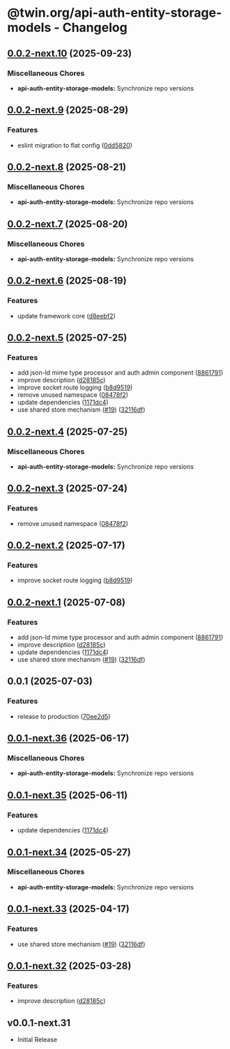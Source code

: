 # @twin.org/api-auth-entity-storage-models - Changelog

## [0.0.2-next.10](https://github.com/twinfoundation/api/compare/api-auth-entity-storage-models-v0.0.2-next.9...api-auth-entity-storage-models-v0.0.2-next.10) (2025-09-23)


### Miscellaneous Chores

* **api-auth-entity-storage-models:** Synchronize repo versions

## [0.0.2-next.9](https://github.com/twinfoundation/api/compare/api-auth-entity-storage-models-v0.0.2-next.8...api-auth-entity-storage-models-v0.0.2-next.9) (2025-08-29)


### Features

* eslint migration to flat config ([0dd5820](https://github.com/twinfoundation/api/commit/0dd5820e3af97350fd08b8d226f4a6c1a9246805))

## [0.0.2-next.8](https://github.com/twinfoundation/api/compare/api-auth-entity-storage-models-v0.0.2-next.7...api-auth-entity-storage-models-v0.0.2-next.8) (2025-08-21)


### Miscellaneous Chores

* **api-auth-entity-storage-models:** Synchronize repo versions

## [0.0.2-next.7](https://github.com/twinfoundation/api/compare/api-auth-entity-storage-models-v0.0.2-next.6...api-auth-entity-storage-models-v0.0.2-next.7) (2025-08-20)


### Miscellaneous Chores

* **api-auth-entity-storage-models:** Synchronize repo versions

## [0.0.2-next.6](https://github.com/twinfoundation/api/compare/api-auth-entity-storage-models-v0.0.2-next.5...api-auth-entity-storage-models-v0.0.2-next.6) (2025-08-19)


### Features

* update framework core ([d8eebf2](https://github.com/twinfoundation/api/commit/d8eebf267fa2a0abaa84e58590496e9d20490cfa))

## [0.0.2-next.5](https://github.com/twinfoundation/api/compare/api-auth-entity-storage-models-v0.0.2-next.4...api-auth-entity-storage-models-v0.0.2-next.5) (2025-07-25)


### Features

* add json-ld mime type processor and auth admin component ([8861791](https://github.com/twinfoundation/api/commit/88617916e23bfbca023dbae1976fe421983a02ff))
* improve description ([d28185c](https://github.com/twinfoundation/api/commit/d28185c799a97455fee72fb23c744c8e71325f0b))
* improve socket route logging ([b8d9519](https://github.com/twinfoundation/api/commit/b8d95199f838ac6ba9f45c30ef7c4e613201ff53))
* remove unused namespace ([08478f2](https://github.com/twinfoundation/api/commit/08478f27efda9beb0271fdb22f6972e918361965))
* update dependencies ([1171dc4](https://github.com/twinfoundation/api/commit/1171dc416a9481737f6a640e3cf30145768f37e9))
* use shared store mechanism ([#19](https://github.com/twinfoundation/api/issues/19)) ([32116df](https://github.com/twinfoundation/api/commit/32116df3b4380a30137f5056f242a5c99afa2df9))

## [0.0.2-next.4](https://github.com/twinfoundation/api/compare/api-auth-entity-storage-models-v0.0.2-next.3...api-auth-entity-storage-models-v0.0.2-next.4) (2025-07-25)


### Miscellaneous Chores

* **api-auth-entity-storage-models:** Synchronize repo versions

## [0.0.2-next.3](https://github.com/twinfoundation/api/compare/api-auth-entity-storage-models-v0.0.2-next.2...api-auth-entity-storage-models-v0.0.2-next.3) (2025-07-24)


### Features

* remove unused namespace ([08478f2](https://github.com/twinfoundation/api/commit/08478f27efda9beb0271fdb22f6972e918361965))

## [0.0.2-next.2](https://github.com/twinfoundation/api/compare/api-auth-entity-storage-models-v0.0.2-next.1...api-auth-entity-storage-models-v0.0.2-next.2) (2025-07-17)


### Features

* improve socket route logging ([b8d9519](https://github.com/twinfoundation/api/commit/b8d95199f838ac6ba9f45c30ef7c4e613201ff53))

## [0.0.2-next.1](https://github.com/twinfoundation/api/compare/api-auth-entity-storage-models-v0.0.2-next.0...api-auth-entity-storage-models-v0.0.2-next.1) (2025-07-08)


### Features

* add json-ld mime type processor and auth admin component ([8861791](https://github.com/twinfoundation/api/commit/88617916e23bfbca023dbae1976fe421983a02ff))
* improve description ([d28185c](https://github.com/twinfoundation/api/commit/d28185c799a97455fee72fb23c744c8e71325f0b))
* update dependencies ([1171dc4](https://github.com/twinfoundation/api/commit/1171dc416a9481737f6a640e3cf30145768f37e9))
* use shared store mechanism ([#19](https://github.com/twinfoundation/api/issues/19)) ([32116df](https://github.com/twinfoundation/api/commit/32116df3b4380a30137f5056f242a5c99afa2df9))

## 0.0.1 (2025-07-03)


### Features

* release to production ([70ee2d5](https://github.com/twinfoundation/api/commit/70ee2d56a1dc9537d7c9c154d4cb78a235678a3a))

## [0.0.1-next.36](https://github.com/twinfoundation/api/compare/api-auth-entity-storage-models-v0.0.1-next.35...api-auth-entity-storage-models-v0.0.1-next.36) (2025-06-17)


### Miscellaneous Chores

* **api-auth-entity-storage-models:** Synchronize repo versions

## [0.0.1-next.35](https://github.com/twinfoundation/api/compare/api-auth-entity-storage-models-v0.0.1-next.34...api-auth-entity-storage-models-v0.0.1-next.35) (2025-06-11)


### Features

* update dependencies ([1171dc4](https://github.com/twinfoundation/api/commit/1171dc416a9481737f6a640e3cf30145768f37e9))

## [0.0.1-next.34](https://github.com/twinfoundation/api/compare/api-auth-entity-storage-models-v0.0.1-next.33...api-auth-entity-storage-models-v0.0.1-next.34) (2025-05-27)


### Miscellaneous Chores

* **api-auth-entity-storage-models:** Synchronize repo versions

## [0.0.1-next.33](https://github.com/twinfoundation/api/compare/api-auth-entity-storage-models-v0.0.1-next.32...api-auth-entity-storage-models-v0.0.1-next.33) (2025-04-17)


### Features

* use shared store mechanism ([#19](https://github.com/twinfoundation/api/issues/19)) ([32116df](https://github.com/twinfoundation/api/commit/32116df3b4380a30137f5056f242a5c99afa2df9))

## [0.0.1-next.32](https://github.com/twinfoundation/api/compare/api-auth-entity-storage-models-v0.0.1-next.31...api-auth-entity-storage-models-v0.0.1-next.32) (2025-03-28)


### Features

* improve description ([d28185c](https://github.com/twinfoundation/api/commit/d28185c799a97455fee72fb23c744c8e71325f0b))

## v0.0.1-next.31

- Initial Release
